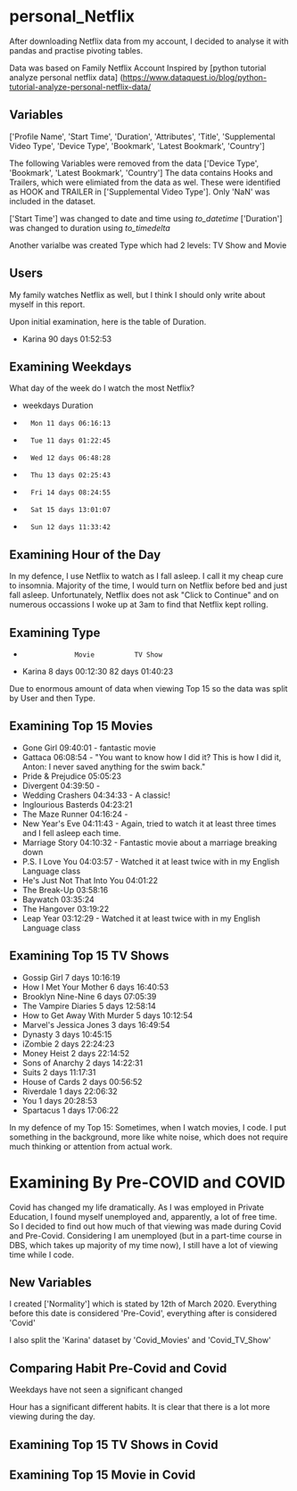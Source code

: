 # personal_Netflix
After downloading Netflix data from my account, I decided to analyse it with pandas and practise pivoting tables.

Data was based on Family Netflix Account
Inspired by [python tutorial analyze personal netflix data] (https://www.dataquest.io/blog/python-tutorial-analyze-personal-netflix-data/

## Variables
['Profile Name', 'Start Time', 'Duration', 'Attributes', 'Title',
'Supplemental Video Type', 'Device Type', 'Bookmark', 'Latest Bookmark',
'Country']

The following Variables were removed from the data ['Device Type', 'Bookmark', 'Latest Bookmark', 'Country']
The data contains Hooks and Trailers, which were elimiated from the data as wel. These were identified as HOOK and TRAILER in ['Supplemental Video Type']. Only 'NaN' was included in the dataset.

['Start Time'] was changed to date and time using *to_datetime*
['Duration']  was changed to duration using *to_timedelta*

Another varialbe was created Type which had 2 levels: TV Show and Movie

## Users
My family watches Netflix as well, but I think I should only write about myself in this report. 

Upon initial examination, here is the table of Duration.
- Karina     90 days 01:52:53

## Examining Weekdays
What day of the week do I watch the most Netflix?
-   weekdays         Duration
-       Mon 11 days 06:16:13
-       Tue 11 days 01:22:45
-       Wed 12 days 06:48:28
-       Thu 13 days 02:25:43
-       Fri 14 days 08:24:55
-       Sat 15 days 13:01:07
-       Sun 12 days 11:33:42


## Examining Hour of the Day

In my defence, I use Netflix to watch as I fall asleep. I call it my cheap cure to insomnia.
Majority of the time, I would turn on Netflix before bed and just fall asleep. 
Unfortunately, Netflix does not ask "Click to Continue" and on numerous occassions I woke up at 3am to find that Netflix kept rolling.


## Examining  Type
-                  Movie          TV Show                                        
- Karina   8 days 00:12:30 82 days 01:40:23

Due to enormous amount of data when viewing Top 15 so the data was split by User and then Type.

## Examining Top 15 Movies 
- Gone Girl                     09:40:01 - fantastic movie
- Gattaca                       06:08:54 - "You want to know how I did it? This is how I did it, Anton: I never saved anything for the swim back."
- Pride & Prejudice             05:05:23 
- Divergent                     04:39:50 - 
- Wedding Crashers              04:34:33 - A classic!
- Inglourious Basterds          04:23:21 
- The Maze Runner               04:16:24 - 
- New Year's Eve                04:11:43 - Again, tried to watch it at least three times and I fell asleep each time. 
- Marriage Story                04:10:32 - Fantastic movie about a marriage breaking down
- P.S. I Love You               04:03:57 - Watched it at least twice with in my English Language class
- He's Just Not That Into You   04:01:22
- The Break-Up                  03:58:16 
- Baywatch                      03:35:24 
- The Hangover                  03:19:22 
- Leap Year                     03:12:29 - Watched it at least twice with in my English Language class

## Examining Top 15 TV Shows
- Gossip Girl                   7 days 10:16:19
- How I Met Your Mother         6 days 16:40:53
- Brooklyn Nine-Nine            6 days 07:05:39
- The Vampire Diaries           5 days 12:58:14
- How to Get Away With Murder   5 days 10:12:54
- Marvel's Jessica Jones        3 days 16:49:54
- Dynasty                       3 days 10:45:15
- iZombie                       2 days 22:24:23
- Money Heist                   2 days 22:14:52
- Sons of Anarchy               2 days 14:22:31
- Suits                         2 days 11:17:31
- House of Cards                2 days 00:56:52
- Riverdale                     1 days 22:06:32
- You                           1 days 20:28:53
- Spartacus                     1 days 17:06:22

In my defence of my Top 15: Sometimes, when I watch movies, I code. I put something in the background, more like white noise, which does not require much thinking or attention from actual work. 

# Examining By Pre-COVID and COVID
Covid has changed my life dramatically. As I was employed in Private Education, I found myself unemployed and, apparently, a lot of free time.  
So I decided to find out how much of that viewing was made during Covid and Pre-Covid. 
Considering I am unemployed (but in a part-time course in DBS, which takes up majority of my time now), I still have a lot of viewing time while I code.


## New Variables
I created ['Normality'] which is stated by 12th of March 2020. Everything before this date is considered 'Pre-Covid', everything after is considered 'Covid'

I also split the 'Karina' dataset by 'Covid_Movies' and 'Covid_TV_Show'

## Comparing Habit Pre-Covid and Covid
Weekdays have not seen a significant changed

Hour has a significant different habits. It is clear that there is a lot more viewing during the day.


## Examining Top 15 TV Shows in Covid


## Examining Top 15 Movie in Covid